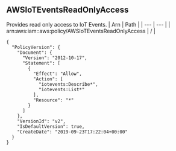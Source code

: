 
## AWSIoTEventsReadOnlyAccess
Provides read only access to IoT Events.
| Arn | Path |
| --- | --- |
| arn:aws:iam::aws:policy/AWSIoTEventsReadOnlyAccess | / |
```
{
  "PolicyVersion": {
    "Document": {
      "Version": "2012-10-17",
      "Statement": [
        {
          "Effect": "Allow",
          "Action": [
            "iotevents:Describe*",
            "iotevents:List*"
          ],
          "Resource": "*"
        }
      ]
    },
    "VersionId": "v2",
    "IsDefaultVersion": true,
    "CreateDate": "2019-09-23T17:22:04+00:00"
  }
}
```
